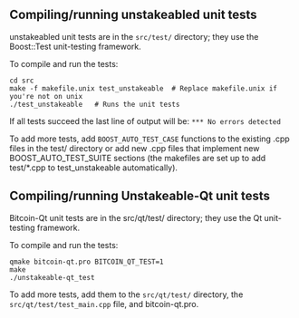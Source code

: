 Compiling/running unstakeabled unit tests
------------------------------------

unstakeabled unit tests are in the `src/test/` directory; they
use the Boost::Test unit-testing framework.

To compile and run the tests:

	cd src
	make -f makefile.unix test_unstakeable  # Replace makefile.unix if you're not on unix
	./test_unstakeable   # Runs the unit tests

If all tests succeed the last line of output will be:
`*** No errors detected`

To add more tests, add `BOOST_AUTO_TEST_CASE` functions to the existing
.cpp files in the test/ directory or add new .cpp files that
implement new BOOST_AUTO_TEST_SUITE sections (the makefiles are
set up to add test/*.cpp to test_unstakeable automatically).


Compiling/running Unstakeable-Qt unit tests
---------------------------------------

Bitcoin-Qt unit tests are in the src/qt/test/ directory; they
use the Qt unit-testing framework.

To compile and run the tests:

	qmake bitcoin-qt.pro BITCOIN_QT_TEST=1
	make
	./unstakeable-qt_test

To add more tests, add them to the `src/qt/test/` directory,
the `src/qt/test/test_main.cpp` file, and bitcoin-qt.pro.
